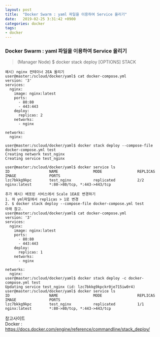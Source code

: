 ```yaml
---
layout: post
title:  "Docker Swarm : yaml 파일을 이용하여 Service 올리기"
date:   2019-02-25 3:31:42 +0900
categories: docker
tags:
- docker
---
```

### Docker Swarm : yaml 파일을 이용하여 Service 올리기
> (Manager Node) $ docker stack deploy [OPTIONS] STACK

```
예시) nginx 컨테이너 2EA 올리기
user@master:/scloud/docker/yaml$ cat docker-compose.yml
version: '3'
services:
  nginx:
    image: nginx:latest
    ports:
      - 80:80
      - 443:443
    deploy:
      replicas: 2
    networks:
      - nginx

networks:
  nginx:

user@master:/scloud/docker/yaml$ docker stack deploy --compose-file docker-compose.yml test
Creating network test_nginx
Creating service test_nginx

user@master:/scloud/docker/yaml$ docker service ls
ID                  NAME                MODE                REPLICAS            IMAGE               PORTS
lzc7bkkg9kpc        test_nginx          replicated          2/2                 nginx:latest        *:80->80/tcp, *:443->443/tcp
```

```
추가 예시) 배포된 서비스에서 Scale 1EA로 변경하기
1. 위 yml파일에서 replicas > 1로 변경
2. $ docker stack deploy --compose-file docker-compose.yml test
아래 참고.
user@master:/scloud/docker/yaml$ cat docker-compose.yml
version: '3'
services:
  nginx:
    image: nginx:latest
    ports:
      - 80:80
      - 443:443
    deploy:
      replicas: 1
    networks:
      - nginx

networks:
  nginx:
user@master:/scloud/docker/yaml$ docker stack deploy -c docker-compose.yml test
Updating service test_nginx (id: lzc7bkkg9kpckr0je715iw0r4)
user@master:/scloud/docker/yaml$ docker service ls
ID                  NAME                MODE                REPLICAS            IMAGE               PORTS
lzc7bkkg9kpc        test_nginx          replicated          1/1                 nginx:latest        *:80->80/tcp, *:443->443/tcp

```

참고사이트 <br>
Docker : https://docs.docker.com/engine/reference/commandline/stack_deploy/

[Jekyll-docs]: https://Jekyllrb.com/docs/home
[Jekyll-gh]:   https://github.com/Jekyll/Jekyll
[Jekyll-talk]: https://talk.Jekyllrb.com/
